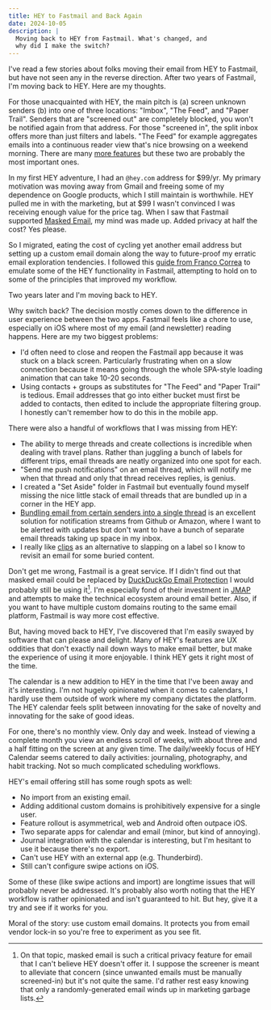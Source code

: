 ```yaml
---
title: HEY to Fastmail and Back Again
date: 2024-10-05
description: |
  Moving back to HEY from Fastmail. What's changed, and
  why did I make the switch?
---
```


I've read a few stories about folks moving their email from HEY to Fastmail, but
have not seen any in the reverse direction. After two years of Fastmail, I'm
moving back to HEY. Here are my thoughts.

For those unacquainted with HEY, the main pitch is (a) screen unknown senders
(b) into one of three locations: "Imbox", "The Feed", and "Paper Trail". Senders
that are "screened out" are completely blocked, you won't be notified again from
that address. For those "screened in", the split inbox offers more than just
filters and labels. "The Feed" for example aggregates emails into a continuous
reader view that's nice browsing on a weekend morning. There are many
[more features](https://www.hey.com/features/) but these two are probably the
most important ones.

In my first HEY adventure, I had an `@hey.com` address for $99/yr. My primary
motivation was moving away from Gmail and freeing some of my dependence on
Google products, which I still maintain is worthwhile. HEY pulled me in with the
marketing, but at $99 I wasn't convinced I was receiving enough value for the
price tag. When I saw that Fastmail supported
[Masked Email](https://1password.com/fastmail/), my mind was made up. Added
privacy at half the cost? Yes please.

So I migrated, eating the cost of cycling yet another email address but setting
up a custom email domain along the way to future-proof my erratic email
exploration tendencies. I followed this
[guide from Franco Correa](https://blog.francocorrea.com/posts/moving-from-hey-to-fastmail)
to emulate some of the HEY functionality in Fastmail, attempting to hold on to
some of the principles that improved my workflow.

Two years later and I'm moving back to HEY.

Why switch back? The decision mostly comes down to the difference in user
experience between the two apps. Fastmail feels like a chore to use, especially
on iOS where most of my email (and newsletter) reading happens. Here are my two
biggest problems:

- I'd often need to close and reopen the Fastmail app because it was stuck on a
  black screen. Particularly frustrating when on a slow connection because it
  means going through the whole SPA-style loading animation that can take 10-20
  seconds.
- Using contacts + groups as substitutes for "The Feed" and "Paper Trail" is
  tedious. Email addresses that go into either bucket must first be added to
  contacts, then edited to include the appropriate filtering group. I honestly
  can't remember how to do this in the mobile app.

There were also a handful of workflows that I was missing from HEY:

- The ability to merge threads and create collections is incredible when dealing
  with travel plans. Rather than juggling a bunch of labels for different trips,
  email threads are neatly organized into one spot for each.
- "Send me push notifications" on an email thread, which will notify me when
  that thread and only that thread receives replies, is genius.
- I created a "Set Aside" folder in Fastmail but eventually found myself missing
  the nice little stack of email threads that are bundled up in a corner in the
  HEY app.
- [Bundling email from certain senders into a single thread](https://www.hey.com/features/bundles/)
  is an excellent solution for notification streams from Github or Amazon, where
  I want to be alerted with updates but don't want to have a bunch of separate
  email threads taking up space in my inbox.
- I really like [clips](https://www.hey.com/features/clips-highlights/) as an
  alternative to slapping on a label so I know to revisit an email for some
  buried content.

Don't get me wrong, Fastmail is a great service. If I didn't find out that
masked email could be replaced by
[DuckDuckGo Email Protection](https://duckduckgo.com/email/) I would probably
still be using it[^1]. I'm especially fond of their investment in
[JMAP](https://www.fastmail.com/blog/jmap-new-email-open-standard/) and attempts
to make the technical ecosystem around email better. Also, if you want to have
multiple custom domains routing to the same email platform, Fastmail is way more
cost effective.

But, having moved back to HEY, I've discovered that I'm easily swayed by
software that can please and delight. Many of HEY's features are UX oddities
that don't exactly nail down ways to make email better, but make the experience
of using it more enjoyable. I think HEY gets it right most of the time.

The calendar is a new addition to HEY in the time that I've been away and it's
interesting. I'm not hugely opinionated when it comes to calendars, I hardly use
them outside of work where my company dictates the platform. The HEY calendar
feels split between innovating for the sake of novelty and innovating for the
sake of good ideas.

For one, there's no monthly view. Only day and week. Instead of viewing a
complete month you view an endless scroll of weeks, with about three and a half
fitting on the screen at any given time. The daily/weekly focus of HEY Calendar
seems catered to daily activities: journaling, photography, and habit tracking.
Not so much complicated scheduling workflows.

HEY's email offering still has some rough spots as well:

- No import from an existing email.
- Adding additional custom domains is prohibitively expensive for a single user.
- Feature rollout is asymmetrical, web and Android often outpace iOS.
- Two separate apps for calendar and email (minor, but kind of annoying).
- Journal integration with the calendar is interesting, but I'm hesitant to use
  it because there's no export.
- Can't use HEY with an external app (e.g. Thunderbird).
- Still can't configure swipe actions on iOS.

Some of these (like swipe actions and import) are longtime issues that will
probably never be addressed. It's probably also worth noting that the HEY
workflow is rather opinionated and isn't guaranteed to hit. But hey, give it a
try and see if it works for you.

Moral of the story: use custom email domains. It protects you from email vendor
lock-in so you're free to experiment as you see fit.

[^1]:
    On that topic, masked email is such a critical privacy feature for email
    that I can't believe HEY doesn't offer it. I suppose the screener is meant
    to alleviate that concern (since unwanted emails must be manually
    screened-in) but it's not quite the same. I'd rather rest easy knowing that
    only a randomly-generated email winds up in marketing garbage lists.
